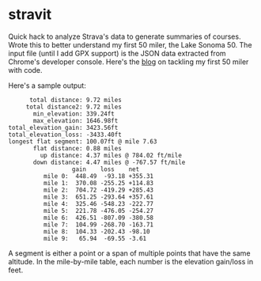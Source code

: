 stravit
=======

Quick hack to analyze Strava's data to generate summaries of courses. Wrote
this to better understand my first 50 miler, the Lake Sonoma 50. The input
file (until I add GPX support) is the JSON data extracted from Chrome's
developer console. Here's the
[blog](http://freeradical.me/2014/12/19/hacking-first-50-miler-ultra-marathon-code/) on tackling my first 50 miler with code.

Here's a sample output:

          total distance: 9.72 miles
         total distance2: 9.72 miles
           min_elevation: 339.24ft
           max_elevation: 1646.98ft
    total_elevation_gain: 3423.56ft
    total_elevation_loss: -3433.40ft
    longest flat segment: 100.07ft @ mile 7.63
           flat distance: 0.88 miles
             up distance: 4.37 miles @ 784.02 ft/mile
           down distance: 4.47 miles @ -767.57 ft/mile
                      gain    loss    net    
              mile 0:  448.49  -93.18 +355.31 
              mile 1:  370.08 -255.25 +114.83 
              mile 2:  704.72 -419.29 +285.43 
              mile 3:  651.25 -293.64 +357.61 
              mile 4:  325.46 -548.23 -222.77 
              mile 5:  221.78 -476.05 -254.27 
              mile 6:  426.51 -807.09 -380.58 
              mile 7:  104.99 -268.70 -163.71 
              mile 8:  104.33 -202.43 -98.10  
              mile 9:   65.94  -69.55 -3.61   

A segment is either a point or a span of multiple points that have the same
altitude. In the mile-by-mile table, each number is the elevation gain/loss in
feet.

